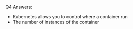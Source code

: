 Q4 Answers:
- Kubernetes allows you to control where a container run
- The number of instances of the container
